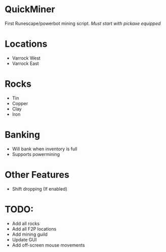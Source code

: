 # QuickMiner
First Runescape/powerbot mining script. *Must start with pickaxe equipped*

# Locations
* Varrock West
* Varrock East

# Rocks
* Tin
* Copper
* Clay
* Iron

# Banking
* Will bank when inventory is full
* Supports powermining

# Other Features
* Shift dropping (If enabled)

# TODO:
* Add all rocks
* Add all F2P locations
* Add mining guild
* Update GUI
* Add off-screen mouse movements
